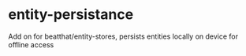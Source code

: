# entity-persistance
Add on for beatthat/entity-stores, persists entities locally on device for offline access
